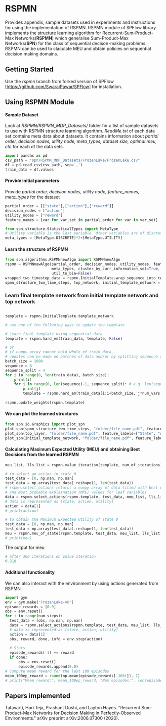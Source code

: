 # RSPMN
Provides appendix, sample datasets used in experiments and instructions for using the implementation of RSPMN.
RSPMN module of SPFlow library implements the structure learning algorithm for Recurrent-Sum-Product-Max Networks(**RSPMN**)
which generalise Sum-Product-Max Networks(**SPN**) for the class of sequential decison-making problems. RSPMN can be used to claculate MEU and obtain policies on sequential decision making domains.

## Getting Started

Use the *rspmn* branch from forked version of SPFlow [https://github.com/SwarajPawar/SPFlow] for installation.

## Using RSPMN Module

#### Sample Dataset
Look at *RSPMN/RSPMN_MDP_Datasets/* folder for a list of sample datasets to use with RSPMN structure learning algorithm. 
*ReadMe.txt* of each data set contains meta data about datasets. It contains information about 
*partial order, decision nodes, utility node, meta_types, dataset size, optimal meu, etc* for each of the data sets.
```python
import pandas as pd    
csv_path = "spn/RSPMN_MDP_Datasets/FrozenLake/FrozenLake.csv"
df = pd.read_csv(csv_path, sep=',')
train_data = df.values
```
#### Provide initial parameters
Provide *partial order, decision nodes, utility node, feature_names, meta_types* for the dataset
```python
partial_order = [["state"],["action"],["reward"]]
decision_nodes = ["action"]
utility_nodes = ["reward"]
feature_names = [var for var_set in partial_order for var in var_set]

from spn.structure.StatisticalTypes import MetaType
# Utility variable is the last variable. Other variables are of discrete type
meta_types = [MetaType.DISCRETE]*2+[MetaType.UTILITY]
```
#### Learn the structure of RSPMN 

```python
from spn.algorithms.RSPMNnewAlgo import RSPMNnewAlgo
rspmn = RSPMNnewAlgo(partial_order, decision_nodes, utility_nodes, feature_names, 
                     meta_types, cluster_by_curr_information_set=True,
                     util_to_bin=False)
wrapped_two_timestep_data = rspmn.InitialTemplate.wrap_sequence_into_two_time_steps(train_data)
spmn_structure_two_time_steps, top_network, initial_template_network = rspmn.InitialTemplate.build_initial_template(wrapped_two_timestep_data)    
```
### Learn final template network from initial template network and top network
```python

template = rspmn.InitialTemplate.template_network

# use one of the follwoing ways to update the template

# Learn final template using sequential data
template = rspmn.hard_em(train_data, template, False)

# or 
# if numpy array cannot hold whole of train_data, 
# updates can be made on batches of data and/or by splitting sequence as follows
batch_size = 1000
sequence = 8
sequence_split = 4
for i in range(0, len(train_data), batch_size):
    print(i)
    for j in range(0, len(sequence)-1, sequence_split): # e.g. len(sequence) = 10, sequence_split = 5
        print(j)
        template = rspmn.hard_em(train_data[i:i+batch_size, j*num_vars:(j+sequence_split)*num_vars], template, False)
        
rspmn.update_weights(rspmn.template)

```
#### We can plot the learned structures 
```python
from spn.io.Graphics import plot_spn
plot_spn(spmn_structure_two_time_steps, "folder/file_name.pdf", feature_labels=["State0", "Action0", "Reward0", "State1", "Action1", "Reward1"])
plot_spn(top_layer, "folder/file_name.pdf", feature_labels=["State", "Action", "Reward"])
plot_spn(initial_template_network, "folder/file_name.pdf", feature_labels=["State", "Action", "Reward"])

```

    
#### Calculating Maximum Expected Utility (MEU) and obtaining Best Decisions from the learned RSPMN
```python
meu_list, lls_list = rspmn.value_iteration(template, num_of_iterations)

# to select an action in state 0
test_data = [0, np.nan, np.nan]
test_data = np.array(test_data).reshape(1, len(test_data))
# rspmn.select_actions returns a numpy array of data filled with best decision values at corresponding decision variables
# and most probable explaination (MPE) values for leaf variables
data = rspmn.select_actions(rspmn.template, test_data, meu_list, lls_list)
# data is represented as [state, action, utility]
action = data[1]
# print(action)

# to obtain the Maximum Expected Utility of state 0
test_data = [0, np.nan, np.nan]
test_data = np.array(test_data).reshape(1, len(test_data))
meu = rspmn.meu_of_state(rspmn.template, test_data, meu_list, lls_list)[0][:,0]
# print(meu)
```    
The output for meu
```python
# after 300 iterations on value iteration
0.818
```
#### Additional functionality
We can also interact with the environment by using actions generated from RSPMN
```python
import gym
env = gym.make('FrozenLake-v0')
episode_rewards = [0.0]
obs = env.reset()
for i in range(num_steps):
  test_data = [obs, np.nan, np.nan]
  data = rspmn.select_actions(rspmn.template, test_data, meu_list, lls_list)
  # data is represented as [state, action, utility]
  action = data[1]
  obs, reward, done, info = env.step(action)
  
  # Stats
  episode_rewards[-1] += reward
  if done:
      obs = env.reset()
      episode_rewards.append(0.0)
# Compute mean reward for the last 100 episodes
mean_100ep_reward = round(np.mean(episode_rewards[-100:]), 1)
# print("Mean reward:", mean_100ep_reward, "Num episodes:", len(episode_rewards))
```  
## Papers implemented
Tatavarti, Hari Teja, Prashant Doshi, and Layton Hayes. "Recurrent Sum-Product-Max Networks for Decision Making in Perfectly-Observed Environments." arXiv preprint arXiv:2006.07300 (2020).


